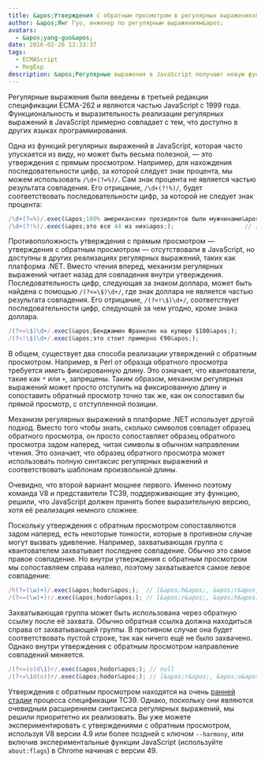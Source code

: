 ```yaml
---
title: &apos;Утверждения с обратным просмотром в регулярных выражениях&apos;
author: &apos;Янг Гуо, инженер по регулярным выражениям&apos;
avatars:
  - &apos;yang-guo&apos;
date: 2016-02-26 13:33:37
tags:
  - ECMAScript
  - RegExp
description: &apos;Регулярные выражения в JavaScript получают новую функциональность: утверждения с обратным просмотром.&apos;
---
```

Регулярные выражения были введены в третьей редакции спецификации ECMA-262 и являются частью JavaScript с 1999 года. Функциональность и выразительность реализации регулярных выражений в JavaScript примерно совпадает с тем, что доступно в других языках программирования.

<!--truncate-->
Одна из функций регулярных выражений в JavaScript, которая часто упускается из виду, но может быть весьма полезной, — это утверждения с прямым просмотром. Например, для нахождения последовательности цифр, за которой следует знак процента, мы можем использовать `/\d+(?=%)/`. Сам знак процента не является частью результата совпадения. Его отрицание, `/\d+(?!%)/`, будет соответствовать последовательности цифр, за которой не следует знак процента:

```js
/\d+(?=%)/.exec(&apos;100% американских президентов были мужчинами&apos;); // [&apos;100&apos;]
/\d+(?!%)/.exec(&apos;это все 44 из них&apos;);                    // [&apos;44&apos;]
```

Противоположность утверждения с прямым просмотром — утверждения с обратным просмотром — отсутствовали в JavaScript, но доступны в других реализациях регулярных выражений, таких как платформа .NET. Вместо чтения вперед, механизм регулярных выражений читает назад для совпадения внутри утверждения. Последовательность цифр, следующая за знаком доллара, может быть найдена с помощью `/(?<=\$)\d+/`, где знак доллара не является частью результата совпадения. Его отрицание, `/(?<!\$)\d+/`, соответствует последовательности цифр, следующей за чем угодно, кроме знака доллара.

```js
/(?<=\$)\d+/.exec(&apos;Бенджамин Франклин на купюре $100&apos;);       // [&apos;100&apos;]
/(?<!\$)\d+/.exec(&apos;это стоит примерно €90&apos;);                    // [&apos;90&apos;]
```

В общем, существует два способа реализации утверждений с обратным просмотром. Например, в Perl от образца обратного просмотра требуется иметь фиксированную длину. Это означает, что квантователи, такие как `*` или `+`, запрещены. Таким образом, механизм регулярных выражений может просто отступить на фиксированную длину и сопоставить обратный просмотр точно так же, как он сопоставил бы прямой просмотр, с отступленной позиции.

Механизм регулярных выражений в платформе .NET использует другой подход. Вместо того чтобы знать, сколько символов совпадет образец обратного просмотра, он просто сопоставляет образец обратного просмотра задом наперед, читая символы в обычном направлении чтения. Это означает, что образец обратного просмотра может использовать полную синтаксис регулярных выражений и соответствовать шаблонам произвольной длины.

Очевидно, что второй вариант мощнее первого. Именно поэтому команда V8 и представители TC39, поддерживающие эту функцию, решили, что JavaScript должен принять более выразительную версию, хотя её реализация немного сложнее.

Поскольку утверждения с обратным просмотром сопоставляются задом наперед, есть некоторые тонкости, которые в противном случае могут вызвать удивление. Например, захватывающая группа с квантователем захватывает последнее совпадение. Обычно это самое правое совпадение. Но внутри утверждения с обратным просмотром мы сопоставляем справа налево, поэтому захватывается самое левое совпадение:

```js
/h(?=(\w)+)/.exec(&apos;hodor&apos;);  // [&apos;h&apos;, &apos;r&apos;]
/(?<=(\w)+)r/.exec(&apos;hodor&apos;); // [&apos;r&apos;, &apos;h&apos;]
```

Захватывающая группа может быть использована через обратную ссылку после её захвата. Обычно обратная ссылка должна находиться справа от захватывающей группы. В противном случае она будет соответствовать пустой строке, так как ничего ещё не было захвачено. Однако внутри утверждения с обратным просмотром направление совпадений меняется.

```js
/(?<=(o)d\1)r/.exec(&apos;hodor&apos;); // null
/(?<=\1d(o))r/.exec(&apos;hodor&apos;); // [&apos;r&apos;, &apos;o&apos;]
```

Утверждения с обратным просмотром находятся на очень [ранней стадии](https://github.com/tc39/proposal-regexp-lookbehind) процесса спецификации TC39. Однако, поскольку они являются очевидным расширением синтаксиса регулярных выражений, мы решили приоритетно их реализовать. Вы уже можете экспериментировать с утверждениями с обратным просмотром, используя V8 версии 4.9 или более поздней с ключом `--harmony`, или включив экспериментальные функции JavaScript (используйте `about:flags`) в Chrome начиная с версии 49.
